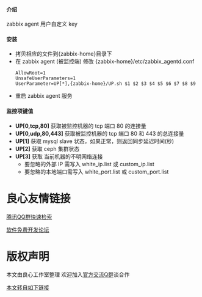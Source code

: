#### 介绍
zabbix agent 用户自定义 key

#### 安装
- 拷贝相应的文件到{zabbix-home}目录下
- 在 zabbix agent (被监控端) 修改 {zabbix-home}/etc/zabbix_agentd.conf
    ```
    AllowRoot=1
    UnsafeUserParameters=1
    UserParameter=UP[*],{zabbix-home}/UP.sh $1 $2 $3 $4 $5 $6 $7 $8 $9
    ```
- 重启 zabbix agent 服务

#### 监控项键值
- **UP[0,tcp,80]** 获取被监控机器的 tcp 端口 80 的连接量
- **UP[0,udp,80,443]** 获取被监控机器的 tcp 端口 80 和 443 的总连接量
- **UP[1]** 获取 mysql slave 状态，如果正常，则返回同步延迟时间(秒)
- **UP[2]** 获取 ceph 集群状态
- **UP[3]** 获取 当前机器的不明网络连接
    - 要忽略的外部 IP 需写入 white_ip.list 或 custom_ip.list
    - 要忽略的本地端口需写入 white_port.list 或 custom_port.list




 # 良心友情链接

[腾讯QQ群快速检索](http://u.720life.cn/s/8cf73f7c)

[软件免费开发论坛](http://u.720life.cn/s/bbb01dc0)

# 版权声明 

本文由良心工作室整理 欢迎加入[官方交流Q群](https://u.720life.cn/s/f2316816)谈合作

[本文转自如下链接](http://u.720life.cn/g/2e71d0f0a5c601172267ba20d3a43c6ed2f5a4241f15ed8057b6eb7aea95f2aeea6f2f23d001ebbce4ed8ead040ac950d2b47edc342dab6cafdeff469862e450)
